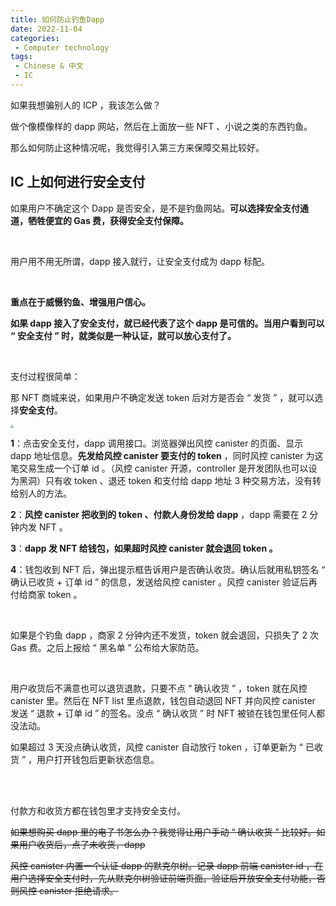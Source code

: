 ```yaml
---
title: 如何防止钓鱼Dapp
date: 2022-11-04
categories:
 - Computer technology
tags:
 - Chinese & 中文
 - IC
---
```

如果我想骗别人的 ICP ，我该怎么做？

做个像模像样的 dapp 网站，然后在上面放一些 NFT 、小说之类的东西钓鱼。

那么如何防止这种情况呢，我觉得引入第三方来保障交易比较好。

<!-- more -->

## IC 上如何进行安全支付

如果用户不确定这个 Dapp 是否安全，是不是钓鱼网站。**可以选择安全支付通道，牺牲便宜的 Gas 费，获得安全支付保障。**

<br/>

用户用不用无所谓，dapp 接入就行，让安全支付成为 dapp 标配。

<br/>

**重点在于威慑钓鱼、增强用户信心。**

**如果 dapp 接入了安全支付，就已经代表了这个 dapp 是可信的。当用户看到可以 “ 安全支付 ” 时，就类似是一种认证，就可以放心支付了。**

<br/>

支付过程很简单：

那 NFT 商城来说，如果用户不确定发送 token 后对方是否会 “ 发货 ” ，就可以选择**安全支付**。

<img src="https://s1.imagehub.cc/images/2022/12/13/1b62009ba889a94086d6b35110718489.png" style="zoom: 33%;" />

**1**：点击安全支付，dapp 调用接口。浏览器弹出风控 canister 的页面、显示 dapp 地址信息。**先发给风控 canister 要支付的 token** ，同时风控 canister 为这笔交易生成一个订单 id 。（风控 canister 开源，controller 是开发团队也可以设为黑洞）只有收 token 、退还 token 和支付给 dapp 地址 3 种交易方法，没有转给别人的方法。

**2**：**风控 canister 把收到的 token 、付款人身份发给 dapp** ，dapp 需要在 2 分钟内发 NFT 。

**3**：**dapp 发 NFT 给钱包，如果超时风控 canister 就会退回 token 。**

**4**：钱包收到 NFT 后，弹出提示框告诉用户是否确认收货。确认后就用私钥签名 “ 确认已收货 + 订单 id ” 的信息，发送给风控 canister 。风控 canister 验证后再付给商家 token 。

<br/>

如果是个钓鱼 dapp ，商家 2 分钟内还不发货，token 就会退回，只损失了 2 次 Gas 费。之后上报给 “ 黑名单 ” 公布给大家防范。

<br/>

用户收货后不满意也可以退货退款，只要不点 “ 确认收货 ” ，token 就在风控 canister 里。然后在 NFT list 里点退款，钱包自动退回 NFT 并向风控 canister 发送 “ 退款 + 订单 id ” 的签名。没点 “ 确认收货 ” 时 NFT 被锁在钱包里任何人都没法动。

如果超过 3 天没点确认收货，风控 canister 自动放行 token ，订单更新为 “ 已收货 ” ，用户打开钱包后更新状态信息。

<br/>
<br/>

付款方和收货方都在钱包里才支持安全支付。

~~如果想购买 dapp 里的电子书怎么办？我觉得让用户手动 “ 确认收货 ” 比较好。如果用户收货后，点了未收货，dapp~~

~~风控 canister 内置一个认证 dapp 的默克尔树。记录 dapp 前端 canister id ，在用户选择安全支付时，先从默克尔树验证前端页面。验证后开放安全支付功能，否则风控 canister 拒绝请求。~~

<br/>

